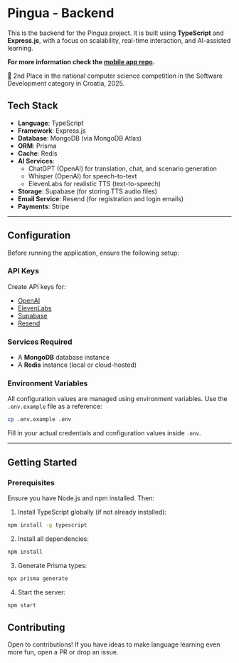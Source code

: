 # Pingua - Backend

This is the backend for the Pingua project. It is built using **TypeScript** and **Express.js**, with a focus on scalability, real-time interaction, and AI-assisted learning.

**For more information check the [mobile app repo](https://github.com/damix00/pingua-expo-app).**

🥈 2nd Place in the national computer science competition in the Software Development category in Croatia, 2025.

## Tech Stack

- **Language**: TypeScript  
- **Framework**: Express.js  
- **Database**: MongoDB (via MongoDB Atlas)  
- **ORM**: Prisma  
- **Cache**: Redis  
- **AI Services**: 
  - ChatGPT (OpenAI) for translation, chat, and scenario generation
  - Whisper (OpenAI) for speech-to-text
  - ElevenLabs for realistic TTS (text-to-speech)
- **Storage**: Supabase (for storing TTS audio files)
- **Email Service**: Resend (for registration and login emails)
- **Payments**: Stripe

---

## Configuration

Before running the application, ensure the following setup:

### API Keys

Create API keys for:

- [OpenAI](https://platform.openai.com/)
- [ElevenLabs](https://elevenlabs.io/)
- [Supabase](https://supabase.com/)
- [Resend](https://resend.com/)

### Services Required

- A **MongoDB** database instance
- A **Redis** instance (local or cloud-hosted)

### Environment Variables

All configuration values are managed using environment variables. Use the `.env.example` file as a reference:

```bash
cp .env.example .env
```

Fill in your actual credentials and configuration values inside `.env`.

---

## Getting Started

### Prerequisites

Ensure you have Node.js and npm installed. Then:

1. Install TypeScript globally (if not already installed):

```bash
npm install -g typescript
```

2. Install all dependencies:

```bash
npm install
```

3. Generate Prisma types:

```bash
npx prisma generate
```

4. Start the server:

```bash
npm start
```

## Contributing

Open to contributions! If you have ideas to make language learning even more fun, open a PR or drop an issue.
